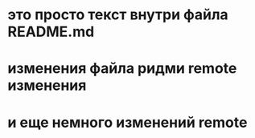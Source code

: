# это просто текст внутри файла README.md
# изменения файла ридми remote изменения
# и еще немного изменений remote

